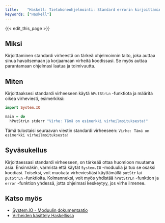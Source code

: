 ```yaml
---
title:    "Haskell: Tietokoneohjelmointi: Standard errorin kirjoittaminen"
keywords: ["Haskell"]
---
```


{{< edit_this_page >}}

## Miksi

Kirjoittaminen standardi virheestä on tärkeä ohjelmoinnin taito, joka auttaa sinua havaitsemaan ja korjaamaan virheitä koodissasi. Se myös auttaa parantamaan ohjelmasi laatua ja toimivuutta.

## Miten

Kirjoittaaksesi standardi virheeseen käytä `hPutStrLn` -funktiota ja määritä oikea virheviesti, esimerkiksi:

```Haskell
import System.IO

main = do
  hPutStrLn stderr "Virhe: Tämä on esimerkki virheilmoituksesta!"
```

Tämä tulostaisi seuraavan viestin standardi virheeseen: `Virhe: Tämä on esimerkki virheilmoituksesta!`

## Syväsukellus

Kirjoittaessasi standardi virheeseen, on tärkeää ottaa huomioon muutama asia. Ensinnäkin, varmista että käytät `System.IO` -moduulia ja tuo se osaksi koodiasi. Toiseksi, voit muokata virheviestiäsi käyttämällä `putStr` tai `putStrLn` -funktioita. Kolmanneksi, voit myös yhdistää `hPutStrLn` -funktion ja `error` -funktion yhdessä, jotta ohjelmasi keskeytyy, jos virhe ilmenee.

## Katso myös

- [System.IO - Moduulin dokumentaatio](https://hackage.haskell.org/package/base/docs/System-IO.html)
- [Virheiden käsittely Haskellissa](https://wiki.haskell.org/Error_handling)